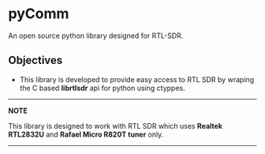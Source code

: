 pyComm
======

An open source python library designed for RTL-SDR.

Objectives
----------

* This library is developed to provide easy access to RTL SDR by wraping the C based **librtlsdr** api for python using ctyppes. 

---
**NOTE**

This library is designed to work with RTL SDR which uses **Realtek RTL2832U** and **Rafael Micro R820T tuner** only.

---